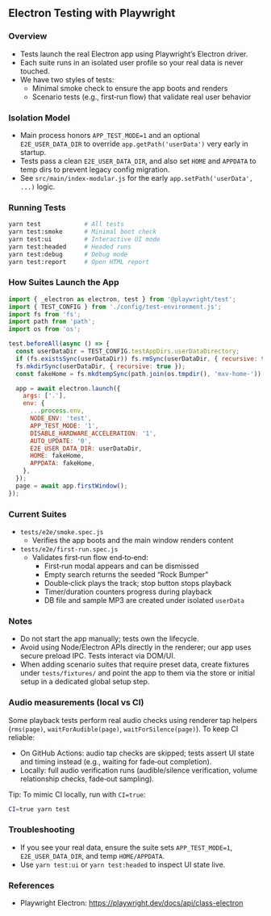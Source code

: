 ## Electron Testing with Playwright

### Overview
- Tests launch the real Electron app using Playwright’s Electron driver.
- Each suite runs in an isolated user profile so your real data is never touched.
- We have two styles of tests:
  - Minimal smoke check to ensure the app boots and renders
  - Scenario tests (e.g., first‑run flow) that validate real user behavior

### Isolation Model
- Main process honors `APP_TEST_MODE=1` and an optional `E2E_USER_DATA_DIR` to override `app.getPath('userData')` very early in startup.
- Tests pass a clean `E2E_USER_DATA_DIR`, and also set `HOME` and `APPDATA` to temp dirs to prevent legacy config migration.
- See `src/main/index-modular.js` for the early `app.setPath('userData', ...)` logic.

### Running Tests
```bash
yarn test            # All tests
yarn test:smoke      # Minimal boot check
yarn test:ui         # Interactive UI mode
yarn test:headed     # Headed runs
yarn test:debug      # Debug mode
yarn test:report     # Open HTML report
```

### How Suites Launch the App
```js
import { _electron as electron, test } from '@playwright/test';
import { TEST_CONFIG } from './config/test-environment.js';
import fs from 'fs';
import path from 'path';
import os from 'os';

test.beforeAll(async () => {
  const userDataDir = TEST_CONFIG.testAppDirs.userDataDirectory;
  if (fs.existsSync(userDataDir)) fs.rmSync(userDataDir, { recursive: true, force: true });
  fs.mkdirSync(userDataDir, { recursive: true });
  const fakeHome = fs.mkdtempSync(path.join(os.tmpdir(), 'mxv-home-'));

  app = await electron.launch({
    args: ['.'],
    env: {
      ...process.env,
      NODE_ENV: 'test',
      APP_TEST_MODE: '1',
      DISABLE_HARDWARE_ACCELERATION: '1',
      AUTO_UPDATE: '0',
      E2E_USER_DATA_DIR: userDataDir,
      HOME: fakeHome,
      APPDATA: fakeHome,
    },
  });
  page = await app.firstWindow();
});
```

### Current Suites
- `tests/e2e/smoke.spec.js`
  - Verifies the app boots and the main window renders content
- `tests/e2e/first-run.spec.js`
  - Validates first‑run flow end‑to‑end:
    - First‑run modal appears and can be dismissed
    - Empty search returns the seeded “Rock Bumper”
    - Double‑click plays the track; stop button stops playback
    - Timer/duration counters progress during playback
    - DB file and sample MP3 are created under isolated `userData`

### Notes
- Do not start the app manually; tests own the lifecycle.
- Avoid using Node/Electron APIs directly in the renderer; our app uses secure preload IPC. Tests interact via DOM/UI.
- When adding scenario suites that require preset data, create fixtures under `tests/fixtures/` and point the app to them via the store or initial setup in a dedicated global setup step.

### Audio measurements (local vs CI)
Some playback tests perform real audio checks using renderer tap helpers (`rms(page)`, `waitForAudible(page)`, `waitForSilence(page)`). To keep CI reliable:

- On GitHub Actions: audio tap checks are skipped; tests assert UI state and timing instead (e.g., waiting for fade‑out completion).
- Locally: full audio verification runs (audible/silence verification, volume relationship checks, fade‑out sampling).

Tip: To mimic CI locally, run with `CI=true`:
```bash
CI=true yarn test
```

### Troubleshooting
- If you see your real data, ensure the suite sets `APP_TEST_MODE=1`, `E2E_USER_DATA_DIR`, and temp `HOME/APPDATA`.
- Use `yarn test:ui` or `yarn test:headed` to inspect UI state live.

### References
- Playwright Electron: https://playwright.dev/docs/api/class-electron

